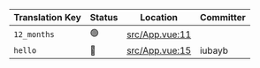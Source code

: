 | Translation Key | Status | Location | Committer |
|-----------------|--------|----------|-----------|
| `12_months` | 🟢 | [src/App.vue:11](https://github.com/staging-gh-org/testRepo/blob/c1056ddd725ef1bde55f1b252f91aee713a246f5/src/App.vue#L11) |  |
| `hello` | 🔴 | [src/App.vue:15](https://github.com/staging-gh-org/testRepo/blob/c1056ddd725ef1bde55f1b252f91aee713a246f5/src/App.vue#L15) | iubayb |
